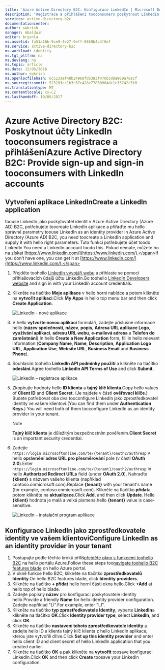 ```yaml
---
title: 'Azure Active Directory B2C: Konfigurace LinkedIn | Microsoft Docs'
description: "Registrace a přihlášení tooconsumers poskytnout LinkedIn účty v aplikacích, které jsou zabezpečené službou Azure Active Directory B2C"
services: active-directory-b2c
documentationcenter: 
author: swkrish
manager: mbaldwin
editor: bryanla
ms.assetid: fa51a16b-9ce9-4e27-9eff-0869b4c4f0ef
ms.service: active-directory-b2c
ms.workload: identity
ms.tgt_pltfrm: na
ms.devlang: na
ms.topic: article
ms.date: 12/06/2016
ms.author: swkrish
ms.openlocfilehash: 6c5233ef48b24968fd6383f470b5d8a969a78ecf
ms.sourcegitcommit: 523283cc1b3c37c428e77850964dc1c33742c5f0
ms.translationtype: MT
ms.contentlocale: cs-CZ
ms.lasthandoff: 10/06/2017
---
```

# <a name="azure-active-directory-b2c-provide-sign-up-and-sign-in-tooconsumers-with-linkedin-accounts"></a><span data-ttu-id="2952c-103">Azure Active Directory B2C: Poskytnout účty LinkedIn tooconsumers registrace a přihlášení</span><span class="sxs-lookup"><span data-stu-id="2952c-103">Azure Active Directory B2C: Provide sign-up and sign-in tooconsumers with LinkedIn accounts</span></span>
## <a name="create-a-linkedin-application"></a><span data-ttu-id="2952c-104">Vytvoření aplikace LinkedIn</span><span class="sxs-lookup"><span data-stu-id="2952c-104">Create a LinkedIn application</span></span>
<span data-ttu-id="2952c-105">toouse LinkedIn jako poskytovatel identit v Azure Active Directory (Azure AD) B2C, potřebujete toocreate LinkedIn aplikace a přiřaďte mu hello správné parametry.</span><span class="sxs-lookup"><span data-stu-id="2952c-105">toouse LinkedIn as an identity provider in Azure Active Directory (Azure AD) B2C, you need toocreate a LinkedIn application and supply it with hello right parameters.</span></span> <span data-ttu-id="2952c-106">Tuto funkci potřebujete účet toodo LinkedIn.</span><span class="sxs-lookup"><span data-stu-id="2952c-106">You need a LinkedIn account toodo this.</span></span> <span data-ttu-id="2952c-107">Pokud nemáte, můžete ho na získat [https://www.linkedin.com/](https://www.linkedin.com/).</span><span class="sxs-lookup"><span data-stu-id="2952c-107">If you don’t have one, you can get it at [https://www.linkedin.com/](https://www.linkedin.com/).</span></span>

1. <span data-ttu-id="2952c-108">Přejděte toohello [LinkedIn vývojáři webu](https://www.developer.linkedin.com/) a přihlaste se pomocí přihlašovacích údajů účtu LinkedIn.</span><span class="sxs-lookup"><span data-stu-id="2952c-108">Go toohello [LinkedIn Developers website](https://www.developer.linkedin.com/) and sign in with your LinkedIn account credentials.</span></span>
2. <span data-ttu-id="2952c-109">Klikněte na tlačítko **Moje aplikace** v hello horní nabídce a potom klikněte na **vytvořit aplikaci**.</span><span class="sxs-lookup"><span data-stu-id="2952c-109">Click **My Apps** in hello top menu bar and then click **Create Application**.</span></span>
   
    ![LinkedIn - nové aplikace](./media/active-directory-b2c-setup-li-app/linkedin-new-app.png)
3. <span data-ttu-id="2952c-111">V hello **vytvořte novou aplikaci** formuláři, zadejte příslušné informace hello (**název společnosti**, **název**, **popis**, **Adresa URL aplikace Logo**, **využívání aplikací**, **adresu URL webu**, **e-mailová adresa** a **Telefon do zaměstnání**).</span><span class="sxs-lookup"><span data-stu-id="2952c-111">In hello **Create a New Application** form, fill in hello relevant information (**Company Name**, **Name**, **Description**, **Application Logo URL**, **Application Use**, **Website URL**, **Business Email** and **Business Phone**).</span></span>
4. <span data-ttu-id="2952c-112">Souhlasím toohello **LinkedIn API podmínky použití** a klikněte na tlačítko **odeslání**.</span><span class="sxs-lookup"><span data-stu-id="2952c-112">Agree toohello **LinkedIn API Terms of Use** and click **Submit**.</span></span>
   
    ![LinkedIn – registrace aplikace](./media/active-directory-b2c-setup-li-app/linkedin-register-app.png)
5. <span data-ttu-id="2952c-114">Zkopírujte hodnoty hello **ID klienta** a **tajný klíč klienta**.</span><span class="sxs-lookup"><span data-stu-id="2952c-114">Copy hello values of **Client ID** and **Client Secret**.</span></span> <span data-ttu-id="2952c-115">(Je najdete v části **ověřovací klíče**.) Budete potřebovat oba dva tooconfigure LinkedIn jako zprostředkovatel identity ve vašem klientovi.</span><span class="sxs-lookup"><span data-stu-id="2952c-115">(You can find them under **Authentication Keys**.) You will need both of them tooconfigure LinkedIn as an identity provider in your tenant.</span></span>
   
   > [!NOTE]
   > <span data-ttu-id="2952c-116">**Tajný klíč klienta** je důležitým bezpečnostním pověřením.</span><span class="sxs-lookup"><span data-stu-id="2952c-116">**Client Secret** is an important security credential.</span></span>
   > 
   > 
6. <span data-ttu-id="2952c-117">Zadejte `https://login.microsoftonline.com/te/{tenant}/oauth2/authresp` v hello **oprávnění adres URL pro přesměrování** pole (v části **OAuth 2.0**).</span><span class="sxs-lookup"><span data-stu-id="2952c-117">Enter `https://login.microsoftonline.com/te/{tenant}/oauth2/authresp` in hello **Authorized Redirect URLs** field (under **OAuth 2.0**).</span></span> <span data-ttu-id="2952c-118">Nahraďte **{klient}** s názvem vašeho klienta (například contoso.onmicrosoft.com).</span><span class="sxs-lookup"><span data-stu-id="2952c-118">Replace **{tenant}** with your tenant's name (for example, contoso.onmicrosoft.com).</span></span> <span data-ttu-id="2952c-119">Klikněte na tlačítko **přidat**a potom klikněte na **aktualizace**.</span><span class="sxs-lookup"><span data-stu-id="2952c-119">Click **Add**, and then click **Update**.</span></span> <span data-ttu-id="2952c-120">Hello **{klient}** hodnota je malá a velká písmena.</span><span class="sxs-lookup"><span data-stu-id="2952c-120">hello **{tenant}** value is case-sensitive.</span></span>
   
    ![LinkedIn – instalační program aplikace](./media/active-directory-b2c-setup-li-app/linkedin-setup.png)

## <a name="configure-linkedin-as-an-identity-provider-in-your-tenant"></a><span data-ttu-id="2952c-122">Konfigurace LinkedIn jako zprostředkovatele identity ve vašem klientovi</span><span class="sxs-lookup"><span data-stu-id="2952c-122">Configure LinkedIn as an identity provider in your tenant</span></span>
1. <span data-ttu-id="2952c-123">Postupujte podle těchto kroků příliš[přejděte okno s funkcemi toohello B2C](active-directory-b2c-app-registration.md#navigate-to-b2c-settings) na hello portálu Azure.</span><span class="sxs-lookup"><span data-stu-id="2952c-123">Follow these steps too[navigate toohello B2C features blade](active-directory-b2c-app-registration.md#navigate-to-b2c-settings) on hello Azure portal.</span></span>
2. <span data-ttu-id="2952c-124">V okně funkce hello B2C, klikněte na tlačítko **zprostředkovatelů Identity**.</span><span class="sxs-lookup"><span data-stu-id="2952c-124">On hello B2C features blade, click **Identity providers**.</span></span>
3. <span data-ttu-id="2952c-125">Klikněte na tlačítko **+ přidat** hello horní části okna hello.</span><span class="sxs-lookup"><span data-stu-id="2952c-125">Click **+Add** at hello top of hello blade.</span></span>
4. <span data-ttu-id="2952c-126">Zadejte popisný **název** pro konfiguraci poskytovatele identity hello.</span><span class="sxs-lookup"><span data-stu-id="2952c-126">Provide a friendly **Name** for hello identity provider configuration.</span></span> <span data-ttu-id="2952c-127">Zadejte například "LI".</span><span class="sxs-lookup"><span data-stu-id="2952c-127">For example, enter "LI".</span></span>
5. <span data-ttu-id="2952c-128">Klikněte na tlačítko **typ zprostředkovatele Identity**, vyberte **LinkedIn**a klikněte na tlačítko **OK**.</span><span class="sxs-lookup"><span data-stu-id="2952c-128">Click **Identity provider type**, select **LinkedIn**, and click **OK**.</span></span>
6. <span data-ttu-id="2952c-129">Klikněte na tlačítko **nastavení tohoto zprostředkovatele identity** a zadejte hello ID a klienta tajný klíč klienta z hello LinkedIn aplikace, kterou jste vytvořili dříve.</span><span class="sxs-lookup"><span data-stu-id="2952c-129">Click **Set up this identity provider** and enter hello client ID and client secret of hello LinkedIn application that you created earlier.</span></span>
7. <span data-ttu-id="2952c-130">Klikněte na tlačítko **OK** a pak klikněte na **vytvořit** toosave konfiguraci LinkedIn.</span><span class="sxs-lookup"><span data-stu-id="2952c-130">Click **OK** and then click **Create** toosave your LinkedIn configuration.</span></span>

